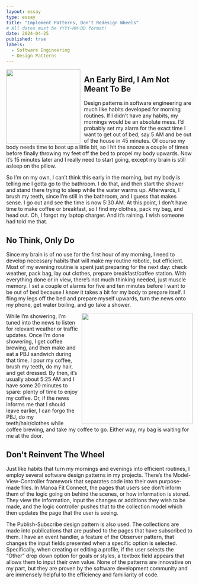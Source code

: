 ```yaml
---
layout: essay
type: essay
title: "Implement Patterns, Don't Redesign Wheels"
# All dates must be YYYY-MM-DD format!
date: 2024-04-25
published: true
labels:
  - Software Engineering
  - Design Patterns
---
```


<div style="float: left; margin-right: 10px;">
  <img width="200px" src="https://i.dailymail.co.uk/i/pix/2017/09/11/22/442AF8F800000578-0-image-a-5_1505167027194.jpg">
</div>

## An Early Bird, I Am Not Meant To Be

Design patterns in software engineering are much like habits developed for morning routines. If I didn’t have any habits, my mornings would be an absolute mess. I’d probably set my alarm for the exact time I want to get out of bed, say 5 AM and be out of the house in 45 minutes. Of course my body needs time to boot up a little bit, so I hit the snooze a couple of times before finally throwing my feet off the bed to propel my body upwards. Now it’s 15 minutes later and I really need to start going, except my brain is still asleep on the pillow. 

So I’m on my own, I can’t think this early in the morning, but my body is telling me I gotta go to the bathroom. I do that, and then start the shower and stand there trying to sleep while the water warms up. Afterwards, I brush my teeth, since I’m still in the bathroom, and I guess that makes sense. I go out and see the time is now 5:30 AM. At this point, I don’t have time to make coffee or breakfast, so I find my clothes, pack my bag, and head out. Oh, I forgot my laptop charger. And it’s raining. I wish someone had told me that.

## No Think, Only Do

Since my brain is of no use for the first hour of my morning, I need to develop necessary habits that will make my routine robotic, but efficient. Most of my evening routine is spent just preparing for the next day: check weather, pack bag, lay out clothes, prepare breakfast/coffee station. With everything done or in view, there’s not much thinking needed, just muscle memory. I set a couple of alarms for five and ten minutes before I want to be out of bed because I know it takes a bit for my body to prepare itself. I fling my legs off the bed and prepare myself upwards, turn the news onto my phone, get water boiling, and go take a shower. 

<div style="float: right; margin-left: 10px;">
  <img width="300px" src="https://encrypted-tbn0.gstatic.com/images?q=tbn:ANd9GcTdxAPBYz9CjeuBFCeEC3mFIC9vjuc7nUWXEicF7fSGkQ&s">
</div>

While I’m showering, I’m tuned into the news to listen for relevant weather or traffic updates. Once I’m done showering, I get coffee brewing, and then make and eat a PBJ sandwich during that time. I pour my coffee, brush my teeth, do my hair, and get dressed. By then, it’s usually about 5:25 AM and I have some 20 minutes to spare: plenty of time to enjoy my coffee. Or, if the news informs me that I should leave earlier, I can forgo the PBJ, do my teeth/hair/clothes while coffee brewing, and take my coffee to go. Either way, my bag is waiting for me at the door.

## Don't Reinvent The Wheel

Just like habits that turn my mornings and evenings into efficient routines, I employ several software design patterns in my projects. There’s the Model-View-Controller framework that separates code into their own purpose-made files. In Manoa Fit Connect, the pages that users see don’t inform them of the logic going on behind the scenes, or how information is stored. They view the information, input the changes or additions they wish to be made, and the logic controller pushes that to the collection model which then updates the page that the user is seeing.

The Publish-Subscribe design pattern is also used. The collections are made into publications that are pushed to the pages that have subscribed to them. I have an event handler, a feature of the Observer pattern, that changes the input fields presented when a specific option is selected. Specifically, when creating or editing a profile, if the user selects the “Other” drop down option for goals or styles, a textbox field appears that allows them to input their own value. None of the patterns are innovative on my part, but they are proven by the software development community and are immensely helpful to the efficiency and familiarity of code.
